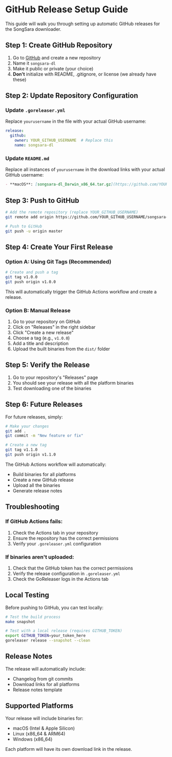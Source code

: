 # GitHub Release Setup Guide

This guide will walk you through setting up automatic GitHub releases for the SongSara downloader.

## Step 1: Create GitHub Repository

1. Go to [GitHub](https://github.com) and create a new repository
2. Name it `songsara-dl`
3. Make it public or private (your choice)
4. **Don't** initialize with README, .gitignore, or license (we already have these)

## Step 2: Update Repository Configuration

### Update `.goreleaser.yml`

Replace `yourusername` in the file with your actual GitHub username:

```yaml
release:
  github:
    owner: YOUR_GITHUB_USERNAME  # Replace this
    name: songsara-dl
```

### Update `README.md`

Replace all instances of `yourusername` in the download links with your actual GitHub username:

```markdown
- **macOS**: [songsara-dl_Darwin_x86_64.tar.gz](https://github.com/YOUR_GITHUB_USERNAME/songsara-dl/releases/latest/download/songsara-dl_Darwin_x86_64.tar.gz)
```

## Step 3: Push to GitHub

```bash
# Add the remote repository (replace YOUR_GITHUB_USERNAME)
git remote add origin https://github.com/YOUR_GITHUB_USERNAME/songsara-dl.git

# Push to GitHub
git push -u origin master
```

## Step 4: Create Your First Release

### Option A: Using Git Tags (Recommended)

```bash
# Create and push a tag
git tag v1.0.0
git push origin v1.0.0
```

This will automatically trigger the GitHub Actions workflow and create a release.

### Option B: Manual Release

1. Go to your repository on GitHub
2. Click on "Releases" in the right sidebar
3. Click "Create a new release"
4. Choose a tag (e.g., `v1.0.0`)
5. Add a title and description
6. Upload the built binaries from the `dist/` folder

## Step 5: Verify the Release

1. Go to your repository's "Releases" page
2. You should see your release with all the platform binaries
3. Test downloading one of the binaries

## Step 6: Future Releases

For future releases, simply:

```bash
# Make your changes
git add .
git commit -m "New feature or fix"

# Create a new tag
git tag v1.1.0
git push origin v1.1.0
```

The GitHub Actions workflow will automatically:
- Build binaries for all platforms
- Create a new GitHub release
- Upload all the binaries
- Generate release notes

## Troubleshooting

### If GitHub Actions fails:

1. Check the Actions tab in your repository
2. Ensure the repository has the correct permissions
3. Verify your `.goreleaser.yml` configuration

### If binaries aren't uploaded:

1. Check that the GitHub token has the correct permissions
2. Verify the release configuration in `.goreleaser.yml`
3. Check the GoReleaser logs in the Actions tab

## Local Testing

Before pushing to GitHub, you can test locally:

```bash
# Test the build process
make snapshot

# Test with a local release (requires GITHUB_TOKEN)
export GITHUB_TOKEN=your_token_here
goreleaser release --snapshot --clean
```

## Release Notes

The release will automatically include:
- Changelog from git commits
- Download links for all platforms
- Release notes template

## Supported Platforms

Your release will include binaries for:
- macOS (Intel & Apple Silicon)
- Linux (x86_64 & ARM64)
- Windows (x86_64)

Each platform will have its own download link in the release. 
